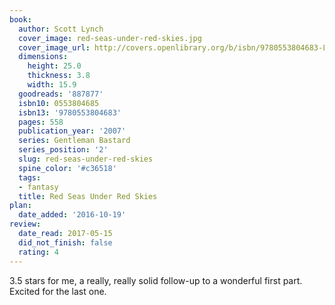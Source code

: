 ```yaml
---
book:
  author: Scott Lynch
  cover_image: red-seas-under-red-skies.jpg
  cover_image_url: http://covers.openlibrary.org/b/isbn/9780553804683-L.jpg
  dimensions:
    height: 25.0
    thickness: 3.8
    width: 15.9
  goodreads: '887877'
  isbn10: 0553804685
  isbn13: '9780553804683'
  pages: 558
  publication_year: '2007'
  series: Gentleman Bastard
  series_position: '2'
  slug: red-seas-under-red-skies
  spine_color: '#c36518'
  tags:
  - fantasy
  title: Red Seas Under Red Skies
plan:
  date_added: '2016-10-19'
review:
  date_read: 2017-05-15
  did_not_finish: false
  rating: 4
---
```


3.5 stars for me, a really, really solid follow-up to a wonderful first part. Excited for the last one.
